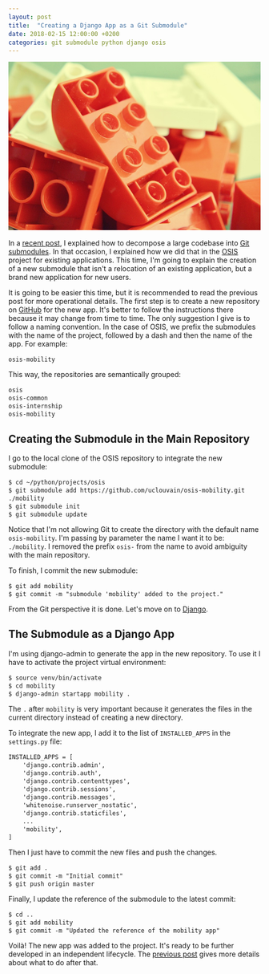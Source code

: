 ```yaml
---
layout: post
title:  "Creating a Django App as a Git Submodule"
date: 2018-02-15 12:00:00 +0200
categories: git submodule python django osis
---
```


![Lego bricks](/images/posts/creating-git-submodules.jpg)

In a [recent post][previous-post], I explained how to decompose a large codebase into [Git submodules][git-submodule]. In that occasion, I explained how we did that in the [OSIS] project for existing applications. This time, I'm going to explain the creation of a new submodule that isn't a relocation of an existing application, but a brand new application for new users.

<!-- more -->

It is going to be easier this time, but it is recommended to read the previous post for more operational details. The first step is to create a new repository on [GitHub] for the new app. It's better to follow the instructions there because it may change from time to time. The only suggestion I give is to follow a naming convention. In the case of OSIS, we prefix the submodules with the name of the project, followed by a dash and then the name of the app. For example:

    osis-mobility

This way, the repositories are semantically grouped:

    osis
    osis-common
    osis-internship
    osis-mobility

## Creating the Submodule in the Main Repository

I go to the local clone of the OSIS repository to integrate the new submodule:

    $ cd ~/python/projects/osis
    $ git submodule add https://github.com/uclouvain/osis-mobility.git ./mobility
    $ git submodule init
    $ git submodule update

Notice that I'm not allowing Git to create the directory with the default name `osis-mobility`. I'm passing by parameter the name I want it to be: `./mobility`. I removed the prefix `osis-` from the name to avoid ambiguity with the main repository.

To finish, I commit the new submodule:

    $ git add mobility
    $ git commit -m "submodule 'mobility' added to the project."

From the Git perspective it is done. Let's move on to [Django].

## The Submodule as a Django App

I'm using django-admin to generate the app in the new repository. To use it I have to activate the project virtual environment:

    $ source venv/bin/activate
    $ cd mobility
    $ django-admin startapp mobility .

The `.` after `mobility` is very important because it generates the files in the current directory instead of creating a new directory.

To integrate the new app, I add it to the list of `INSTALLED_APPS` in the `settings.py` file:

    INSTALLED_APPS = [
        'django.contrib.admin',
        'django.contrib.auth',
        'django.contrib.contenttypes',
        'django.contrib.sessions',
        'django.contrib.messages',
        'whitenoise.runserver_nostatic',
        'django.contrib.staticfiles',
        ...
        'mobility',
    ]

Then I just have to commit the new files and push the changes.

    $ git add .
    $ git commit -m "Initial commit"
    $ git push origin master

Finally, I update the reference of the submodule to the latest commit:

    $ cd ..
    $ git add mobility
    $ git commit -m "Updated the reference of the mobility app"

Voilà! The new app was added to the project. It's ready to be further developed in an independent lifecycle. The [previous post][previous-post] gives more details about what to do after that.

[Django]: https://www.djangoproject.org
[Github]: https://www.github.com
[git-submodule]: https://git-scm.com/docs/git-submodule
[OSIS]: https://github.com/uclouvain/osis
[previous-post]: http://www.hildeberto.com/2017/10/decomposing-into-git-submodules.html
[Python]: https://www.python.org
